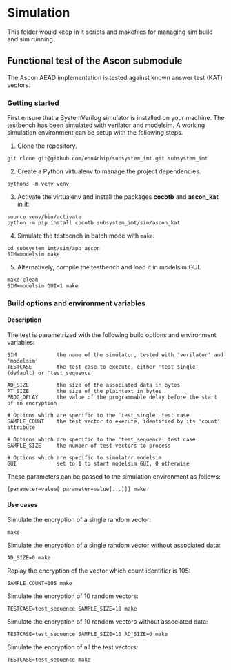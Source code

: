 # Simulation

This folder would keep in it scripts and makefiles for managing sim build and sim running.

## Functional test of the Ascon submodule

The Ascon AEAD implementation is tested against known answer test (KAT) vectors.

### Getting started

First ensure that a SystemVerilog simulator is installed on your machine. The testbench has been simulated with verilator and modelsim. A working simulation environment can be setup with the following steps.

1. Clone the repository.

```
git clone git@github.com/edu4chip/subsystem_imt.git subsystem_imt
```

2. Create a Python virtualenv to manage the project dependencies.

```
python3 -m venv venv
```

3.  Activate the virtualenv and install the packages **cocotb** and **ascon_kat** in it:

```
source venv/bin/activate
python -m pip install cocotb subsystem_imt/sim/ascon_kat
```

4. Simulate the testbench in batch mode with `make`.

```
cd subsystem_imt/sim/apb_ascon
SIM=modelsim make
```

5. Alternatively, compile the testbench and load it in modelsim GUI.

```
make clean
SIM=modelsim GUI=1 make
```

### Build options and environment variables

#### Description

The test is parametrized with the following build options and environment variables:

```
SIM             the name of the simulator, tested with 'verilator' and 'modelsim'
TESTCASE        the test case to execute, either 'test_single' (default) or 'test_sequence'

AD_SIZE         the size of the associated data in bytes
PT_SIZE         the size of the plaintext in bytes
PROG_DELAY      the value of the programmable delay before the start of an encryption

# Options which are specific to the 'test_single' test case
SAMPLE_COUNT    the test vector to execute, identified by its 'count' attribute

# Options which are specific to the 'test_sequence' test case
SAMPLE_SIZE     the number of test vectors to process

# Options which are specific to simulator modelsim
GUI             set to 1 to start modelsim GUI, 0 otherwise
```

These parameters can be passed to the simulation environment as follows:

```
[parameter=value[ parameter=value[...]]] make
```

#### Use cases

Simulate the encryption of a single random vector:

```
make
```

Simulate the encryption of a single random vector without associated data:

```
AD_SIZE=0 make
```

Replay the encryption of the vector which count identifier is 105:

```
SAMPLE_COUNT=105 make
```

Simulate the encryption of 10 random vectors:

```
TESTCASE=test_sequence SAMPLE_SIZE=10 make
```

Simulate the encryption of 10 random vectors without associated data:

```
TESTCASE=test_sequence SAMPLE_SIZE=10 AD_SIZE=0 make
```

Simulate the encryption of all the test vectors:

```
TESTCASE=test_sequence make
```

